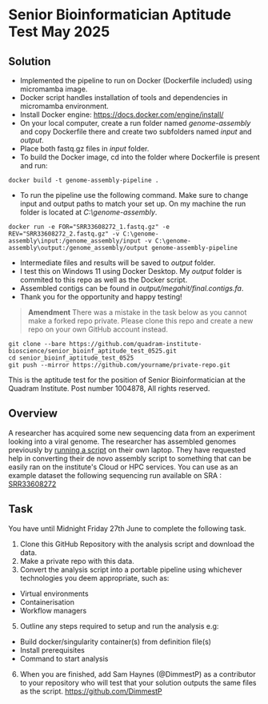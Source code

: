 # Senior Bioinformatician Aptitude Test May 2025

## Solution
- Implemented the pipeline to run on Docker (Dockerfile included) using micromamba image. 
- Docker script handles installation of tools and dependencies in micromamba environment. 
- Install Docker engine: https://docs.docker.com/engine/install/
- On your local computer, create a run folder named *genome-assembly* and copy Dockerfile there and create two subfolders named *input* and *output*. 
- Place both fastq.gz files in *input* folder. 
- To build the Docker image, cd into the folder where Dockerfile is present and run:
```
docker build -t genome-assembly-pipeline .
```
- To run the pipeline use the following command. Make sure to change input and output paths to match your set up. On my machine the run folder is located at *C:\genome-assembly*.
```
docker run -e FOR="SRR33608272_1.fastq.gz" -e REV="SRR33608272_2.fastq.gz" -v C:\genome-assembly\input:/genome_assembly/input -v C:\genome-assembly\output:/genome_assembly/output genome-assembly-pipeline
```
- Intermediate files and results will be saved to *output* folder. 
- I test this on Windows 11 using Docker Desktop. My *output* folder is commited to this repo as well as the Docker script. 
- Assembled contigs can be found in *output/megahit/final.contigs.fa*.
- Thank you for the opportunity and happy testing!

 > **Amendment** There was a mistake in the task below as you cannot make a forked repo private. Please clone this repo and create a new repo on your own GitHub account instead.
```
git clone --bare https://github.com/quadram-institute-bioscience/senior_bioinf_aptitude_test_0525.git
cd senior_bioinf_aptitude_test_0525
git push --mirror https://github.com/yourname/private-repo.git
```
 
This is the aptitude test for the position of Senior Bioinformatician at the Quadram Institute. Post number 1004878,
All rights reserved.
## Overview
A researcher has acquired some new sequencing data from an experiment looking into a viral genome.
The researcher has assembled genomes previously by [running a script](assembly-script.sh) on their own laptop.
They have requested help in converting their de novo assembly script to something that can be easily ran on the institute's Cloud or HPC services.
You can use as an example dataset the following sequencing run available on SRA : [SRR33608272](https://trace.ncbi.nlm.nih.gov/Traces/?view=run_browser&acc=SRR33608272&display=metadata) 
## Task
You have until Midnight Friday 27th June to complete the following task.
1)	Clone this GitHub Repository with the analysis script and download the data.
3)	Make a private repo with this data.
4)	Convert the analysis script into a portable pipeline using whichever technologies you deem appropriate, such as:
- Virtual environments
- Containerisation
- Workflow managers
5)	Outline any steps required to setup and run the analysis e.g:
- Build docker/singularity container(s) from definition file(s)
- Install prerequisites
- Command to start analysis
6)	When you are finished, add Sam Haynes (@DimmestP) as a contributor to your repository who will test that your solution outputs the same files as the script. https://github.com/DimmestP

